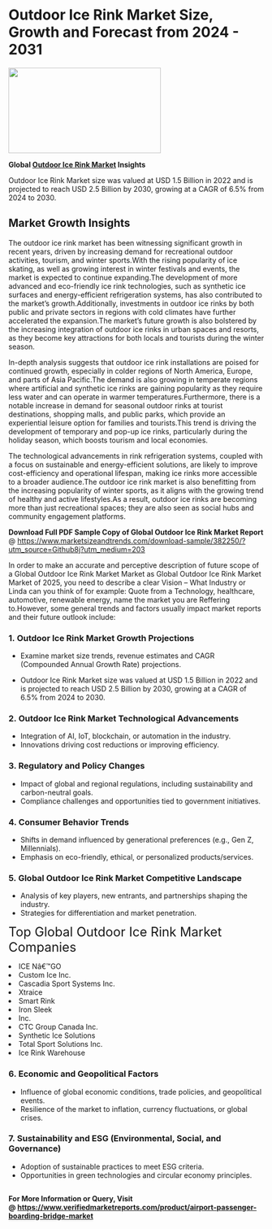 <H1>Outdoor Ice Rink Market Size, Growth and Forecast from 2024 - 2031</H1><img class="aligncenter size-medium wp-image-584254" src="https://thirdeyenews.in/wp-content/uploads/2024/09/Global-Market-Research-300x168.jpeg" alt="" width="300" height="168" /><p><strong>Global&nbsp;<a href="https://www.marketsizeandtrends.com/download-sample/382250/?utm_source=Github8j?utm_medium=203">Outdoor Ice Rink Market</a> Insights</strong></p><p>Outdoor Ice Rink Market size was valued at USD 1.5 Billion in 2022 and is projected to reach USD 2.5 Billion by 2030, growing at a CAGR of 6.5% from 2024 to 2030.</p><p><h2>Market Growth Insights</h2> <p>The outdoor ice rink market has been witnessing significant growth in recent years, driven by increasing demand for recreational outdoor activities, tourism, and winter sports.With the rising popularity of ice skating, as well as growing interest in winter festivals and events, the market is expected to continue expanding.The development of more advanced and eco-friendly ice rink technologies, such as synthetic ice surfaces and energy-efficient refrigeration systems, has also contributed to the market’s growth.Additionally, investments in outdoor ice rinks by both public and private sectors in regions with cold climates have further accelerated the expansion.The market’s future growth is also bolstered by the increasing integration of outdoor ice rinks in urban spaces and resorts, as they become key attractions for both locals and tourists during the winter season.</p> <p>In-depth analysis suggests that outdoor ice rink installations are poised for continued growth, especially in colder regions of North America, Europe, and parts of Asia Pacific.The demand is also growing in temperate regions where artificial and synthetic ice rinks are gaining popularity as they require less water and can operate in warmer temperatures.Furthermore, there is a notable increase in demand for seasonal outdoor rinks at tourist destinations, shopping malls, and public parks, which provide an experiential leisure option for families and tourists.This trend is driving the development of temporary and pop-up ice rinks, particularly during the holiday season, which boosts tourism and local economies.</p> <p>The technological advancements in rink refrigeration systems, coupled with a focus on sustainable and energy-efficient solutions, are likely to improve cost-efficiency and operational lifespan, making ice rinks more accessible to a broader audience.The outdoor ice rink market is also benefitting from the increasing popularity of winter sports, as it aligns with the growing trend of healthy and active lifestyles.As a result, outdoor ice rinks are becoming more than just recreational spaces; they are also seen as social hubs and community engagement platforms.</p> <p><span class=""><strong>Download Full PDF Sample Copy of Global Outdoor Ice Rink Market Report</strong> @ <a href="https://www.marketsizeandtrends.com/download-sample/382250/?utm_source=Github8j?utm_medium=203" target="_blank">https://www.marketsizeandtrends.com/download-sample/382250/?utm_source=Github8j?utm_medium=203</a></span></p><p>In order to make an accurate and perceptive description of future scope of a Global&nbsp;Outdoor Ice Rink Market Market as Global&nbsp;Outdoor Ice Rink Market Market of 2025, you need to describe a clear Vision &ndash; What Industry or Linda can you think of for example: Quote from a Technology, healthcare, automotive, renewable energy, name the market you are Reffering to.However, some general trends and factors usually impact market reports and their future outlook include:</p><h3>1.&nbsp;<strong>Outdoor Ice Rink Market Growth Projections</strong></h3><ul><li>Examine market size trends, revenue estimates and CAGR (Compounded Annual Growth Rate) projections.</li><li><p>Outdoor Ice Rink Market size was valued at USD 1.5 Billion in 2022 and is projected to reach USD 2.5 Billion by 2030, growing at a CAGR of 6.5% from 2024 to 2030.</p></li></ul><h3>2.&nbsp;<strong>Outdoor Ice Rink Market Technological Advancements</strong></h3><ul><li>Integration of AI, IoT, blockchain, or automation in the industry.</li><li>Innovations driving cost reductions or improving efficiency.</li></ul><h3>3.&nbsp;<strong>Regulatory and Policy Changes</strong></h3><ul><li>Impact of global and regional regulations, including sustainability and carbon-neutral goals.</li><li>Compliance challenges and opportunities tied to government initiatives.</li></ul><h3>4.&nbsp;<strong>Consumer Behavior Trends</strong></h3><ul><li>Shifts in demand influenced by generational preferences (e.g., Gen Z, Millennials).</li><li>Emphasis on eco-friendly, ethical, or personalized products/services.</li></ul><h3>5.&nbsp;<strong>Global Outdoor Ice Rink Market Competitive Landscape</strong></h3><ul><li>Analysis of key players, new entrants, and partnerships shaping the industry.</li><li>Strategies for differentiation and market penetration.</li></ul><p data-pm-slice="1 1 []"><span style="color: inherit; font-family: inherit; font-size: 25px;">Top Global Outdoor Ice Rink Market Companies</span></p><div class="" data-test-id=""><p><li>ICE Nâ€™GO</li><li> Custom Ice Inc.</li><li> Cascadia Sport Systems Inc.</li><li> Xtraice</li><li> Smart Rink</li><li> Iron Sleek</li><li> Inc.</li><li> CTC Group Canada Inc.</li><li> Synthetic Ice Solutions</li><li> Total Sport Solutions Inc.</li><li> Ice Rink Warehouse</li></p></div><h3>6.&nbsp;<strong>Economic and Geopolitical Factors</strong></h3><ul><li>Influence of global economic conditions, trade policies, and geopolitical events.</li><li>Resilience of the market to inflation, currency fluctuations, or global crises.</li></ul><h3>7.&nbsp;<strong>Sustainability and ESG (Environmental, Social, and Governance)</strong></h3><ul><li>Adoption of sustainable practices to meet ESG criteria.</li><li>Opportunities in green technologies and circular economy principles.</li></ul><h2><strong style="font-size: 14px;">For More Information or Query, Visit @&nbsp;</strong><a style="background-color: #ffffff; font-size: 14px;" href="https://www.marketsizeandtrends.com/report/outdoor-ice-rink-market/" target="_blank">https://www.verifiedmarketreports.com/product/airport-passenger-boarding-bridge-market</a></h2>